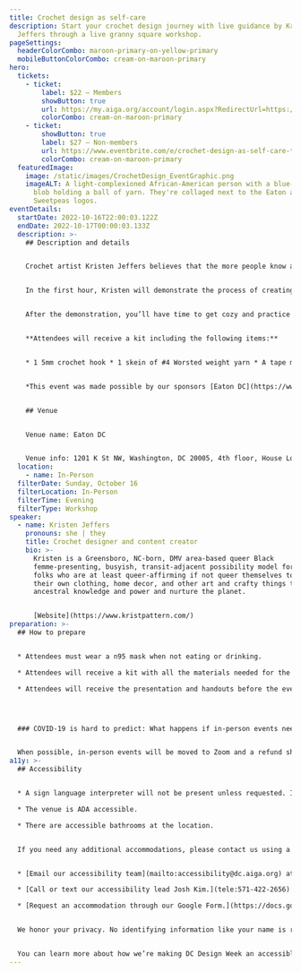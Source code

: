 ```yaml
---
title: Crochet design as self-care
description: Start your crochet design journey with live guidance by Kristen
  Jeffers through a live granny square workshop.
pageSettings:
  headerColorCombo: maroon-primary-on-yellow-primary
  mobileButtonColorCombo: cream-on-maroon-primary
hero:
  tickets:
    - ticket:
        label: $22 — Members
        showButton: true
        url: https://my.aiga.org/account/login.aspx?RedirectUrl=https://ikit.aiga.org/ikit_national_util/ikit-national-util-sso-redirect/?state=https%3A%2F%2Fdc.aiga.org%2Fevent%2Fcrochet-design-as-self-care%2F%3Fredirect_source%3Deventbrite_register
        colorCombo: cream-on-maroon-primary
    - ticket:
        showButton: true
        label: $27 — Non-members
        url: https://www.eventbrite.com/e/crochet-design-as-self-care-tickets-425438697597
        colorCombo: cream-on-maroon-primary
  featuredImage:
    image: /static/images/CrochetDesign_EventGraphic.png
    imageALT: A light-complexioned African-American person with a blue-black curly
      blob holding a ball of yarn. They're collaged next to the Eaton and
      Sweetpeas logos.
eventDetails:
  startDate: 2022-10-16T22:00:03.122Z
  endDate: 2022-10-17T00:00:03.133Z
  description: >-
    ## Description and details


    Crochet artist Kristen Jeffers believes that the more people know about sustainable fiber design, the better. So even if you’ve tried and failed to crochet something before, she invites you to join her for an interactive workshop and crocheting session. 


    In the first hour, Kristen will demonstrate the process of creating a crocheted granny square. She’ll also share her own history with fiber projects, discussing how  one square can form the foundation of all kinds of fiber-related projects and launch a journey through sustainable fashion, accessories, and homewares that relieves stress and creates a sense of accomplishment.


    After the demonstration, you’ll have time to get cozy and practice making your own square with the support of Kristen and your classmates.


    **Attendees will receive a kit including the following items:**


    * 1 5mm crochet hook * 1 skein of #4 Worsted weight yarn * A tape measure * Stitch markers * Scissors


    *This event was made possible by our sponsors [Eaton DC](https://www.eatonworkshop.com/en-us/washington-dc/) and local fiber shop [Sweet Pea Fiber](https://sweetpeafiber.com/).*


    ## Venue


    Venue name: Eaton DC


    Venue info: 1201 K St NW, Washington, DC 20005, 4th floor, House Lounge
  location:
    - name: In-Person
  filterDate: Sunday, October 16
  filterLocation: In-Person
  filterTime: Evening
  filterType: Workshop
speaker:
  - name: Kristen Jeffers
    pronouns: she | they
    title: Crochet designer and content creator
    bio: >-
      Kristen is a Greensboro, NC-born, DMV area-based queer Black
      femme-presenting, busyish, transit-adjacent possibility model for Black
      folks who are at least queer-affirming if not queer themselves to make
      their own clothing, home decor, and other art and crafty things to reclaim
      ancestral knowledge and power and nurture the planet.


      [Website](https://www.kristpattern.com/)
preparation: >-
  ## How to prepare


  * Attendees must wear a n95 mask when not eating or drinking.

  * Attendees will receive a kit with all the materials needed for the workshop.

  * Attendees will receive the presentation and handouts before the event, and will have the ability to ask questions beforehand.




  ### COVID-19 is hard to predict: What happens if in-person events need to be canceled?


  When possible, in-person events will be moved to Zoom and a refund should not be expected. If an event is canceled in its entirety, a refund will be issued. In either scenario you will be notified immediately.
a11y: >-
  ## Accessibility


  * A sign language interpreter will not be present unless requested. If requested, we will do our best to employ a sign language interpreter for the event.

  * The venue is ADA accessible.

  * There are accessible bathrooms at the location.


  If you need any additional accommodations, please contact us using a method that works best for you:


  * [Email our accessibility team](mailto:accessibility@dc.aiga.org) at accessibility@dc.aiga.org.

  * [Call or text our accessibility lead Josh Kim.](tele:571-422-2656)

  * [Request an accommodation through our Google Form.](https://docs.google.com/forms/d/e/1FAIpQLSe2l-FrPiSaZxPjIAOUadYn3axaz6SyloV42CWg-HF65TTy1w/viewform)


  We honor your privacy. No identifying information like your name is required to request an accommodation, and all details will be deleted once completed.


  You can learn more about how we’re making DC Design Week an accessible experience by visiting our [accessibility statement](/accessibility/).
---
```

